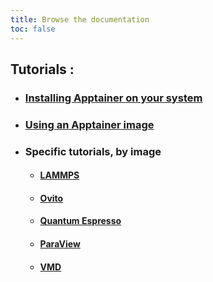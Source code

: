 ```yaml
---
title: Browse the documentation
toc: false
---
```




<h2>Tutorials :</h2> 

- <h3><a href="/en/documentation/install-apptainer/howto/">Installing Apptainer on your system</a></h3>

- <h3><a href="/en/documentation/use-apptainer-image/howto/">Using an Apptainer image</a></h3>

- <h3>Specific tutorials, by image</h3>
   
   - <h4><a href="/en/documentation/by-container/lammps/">LAMMPS</a></h4>
   - <h4><a href="/en/documentation/by-container/ovito/">Ovito</a></h4>
   - <h4><a href="/en/documentation/by-container/quantum-espresso/">Quantum Espresso</a></h4>
   - <h4><a href="/en/documentation/by-container/paraview/">ParaView</a></h4>
   - <h4><a href="/en/documentation/by-container/vmd/">VMD</a></h4>